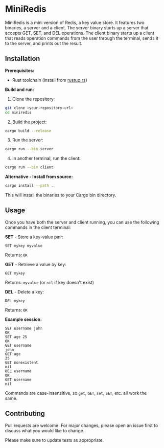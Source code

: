 # MiniRedis

MiniRedis is a mini version of Redis, a key value store. It features two binaries, a server and a client. The server binary starts up a server that accepts GET, SET, and DEL operations. The client binary starts up a client that reads operation commands from the user through the terminal, sends it to the server, and prints out the result.

## Installation

**Prerequisites:**

- Rust toolchain (install from [rustup.rs](https://rustup.rs/))

**Build and run:**

1. Clone the repository:

```bash
git clone <your-repository-url>
cd miniredis
```

2. Build the project:

```bash
cargo build --release
```

3. Run the server:

```bash
cargo run --bin server
```

4. In another terminal, run the client:

```bash
cargo run --bin client
```

**Alternative - Install from source:**

```bash
cargo install --path .
```

This will install the binaries to your Cargo bin directory.

## Usage

Once you have both the server and client running, you can use the following commands in the client terminal:

**SET** - Store a key-value pair:

```
SET mykey myvalue
```

Returns: `OK`

**GET** - Retrieve a value by key:

```
GET mykey
```

Returns: `myvalue` (or `nil` if key doesn't exist)

**DEL** - Delete a key:

```
DEL mykey
```

Returns: `OK`

**Example session:**

```
SET username john
OK
SET age 25
OK
GET username
john
GET age
25
GET nonexistent
nil
DEL username
OK
GET username
nil
```

Commands are case-insensitive, so `get`, `GET`, `set`, `SET`, etc. all work the same.

## Contributing

Pull requests are welcome. For major changes, please open an issue first to discuss what you would like to change.

Please make sure to update tests as appropriate.
